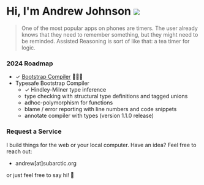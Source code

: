 # Hi, I'm Andrew Johnson ![](https://komarev.com/ghpvc/?username=andrew-johnson-4)

> One of the most popular apps on phones are timers. The user already knows that they need to remember something, but they might need to be reminded. Assisted Reasoning is sort of like that: a tea timer for logic.

### 2024 Roadmap

* ✓ [Bootstrap Compiler](https://github.com/andrew-johnson-4/-/releases/tag/1.0.0) 🥳🎉🎁
* Typesafe Bootstrap Compiler
   * ✓ Hindley-Milner type inference
   * type checking with structural type definitions and tagged unions
   * adhoc-polymorphism for functions
   * blame / error reporting with line numbers and code snippets
   * annotate compiler with types (version 1.1.0 release)

### Request a Service

I build things for the web or your local computer. Have an idea? Feel free to reach out:
* andrew[at]subarctic.org

or just feel free to say hi! 👋
